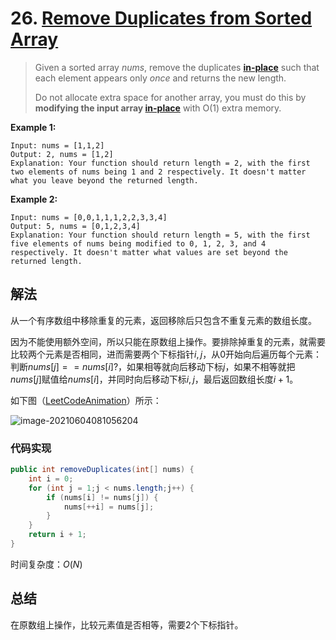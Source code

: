 # 26. [Remove Duplicates from Sorted Array](https://leetcode.com/problems/remove-duplicates-from-sorted-array)

> Given a sorted array *nums*, remove the duplicates [**in-place**](https://en.wikipedia.org/wiki/In-place_algorithm) such that each element appears only *once* and returns the new length.
>
> Do not allocate extra space for another array, you must do this by **modifying the input array [in-place](https://en.wikipedia.org/wiki/In-place_algorithm)** with O(1) extra memory.

**Example 1:**

```
Input: nums = [1,1,2]
Output: 2, nums = [1,2]
Explanation: Your function should return length = 2, with the first two elements of nums being 1 and 2 respectively. It doesn't matter what you leave beyond the returned length.
```

**Example 2:**

```
Input: nums = [0,0,1,1,1,2,2,3,3,4]
Output: 5, nums = [0,1,2,3,4]
Explanation: Your function should return length = 5, with the first five elements of nums being modified to 0, 1, 2, 3, and 4 respectively. It doesn't matter what values are set beyond the returned length.
```

## 解法

从一个有序数组中移除重复的元素，返回移除后只包含不重复元素的数组长度。



因为不能使用额外空间，所以只能在原数组上操作。要排除掉重复的元素，就需要比较两个元素是否相同，进而需要两个下标指针$i,j$，从0开始向后遍历每个元素：判断$nums[j] == nums[i]?$，如果相等就向后移动下标$j$，如果不相等就把$nums[j]$赋值给$nums[i]$，并同时向后移动下标$i,j$，最后返回数组长度$i+1$。

如下图（[LeetCodeAnimation](https://github.com/MisterBooo/LeetCodeAnimation)）所示：

![image-20210604081056204](https://github.com/ShiMengjie/LeetCode/blob/master/pictures/question_26.png)

### 代码实现

```java
public int removeDuplicates(int[] nums) {
    int i = 0;
    for (int j = 1;j < nums.length;j++) {
        if (nums[i] != nums[j]) {
            nums[++i] = nums[j];
        }
    }
    return i + 1;
}
```

时间复杂度：$O(N)$

## 总结

在原数组上操作，比较元素值是否相等，需要2个下标指针。

